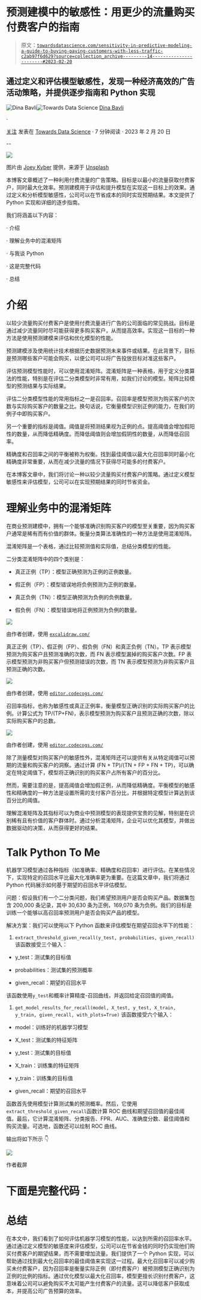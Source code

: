 # 预测建模中的敏感性：用更少的流量购买付费客户的指南

> 原文：[`towardsdatascience.com/sensitivity-in-predictive-modeling-a-guide-to-buying-paying-customers-with-less-traffic-c2ab97f6d629?source=collection_archive---------14-----------------------#2023-02-20`](https://towardsdatascience.com/sensitivity-in-predictive-modeling-a-guide-to-buying-paying-customers-with-less-traffic-c2ab97f6d629?source=collection_archive---------14-----------------------#2023-02-20)

## 通过定义和评估模型敏感性，发现一种经济高效的广告活动策略，并提供逐步指南和 Python 实现

[](https://medium.com/@dinabavli?source=post_page-----c2ab97f6d629--------------------------------)![Dina Bavli](https://medium.com/@dinabavli?source=post_page-----c2ab97f6d629--------------------------------)[](https://towardsdatascience.com/?source=post_page-----c2ab97f6d629--------------------------------)![Towards Data Science](https://towardsdatascience.com/?source=post_page-----c2ab97f6d629--------------------------------) [Dina Bavli](https://medium.com/@dinabavli?source=post_page-----c2ab97f6d629--------------------------------)

·

[关注](https://medium.com/m/signin?actionUrl=https%3A%2F%2Fmedium.com%2F_%2Fsubscribe%2Fuser%2Fae5cca1dfa71&operation=register&redirect=https%3A%2F%2Ftowardsdatascience.com%2Fsensitivity-in-predictive-modeling-a-guide-to-buying-paying-customers-with-less-traffic-c2ab97f6d629&user=Dina+Bavli&userId=ae5cca1dfa71&source=post_page-ae5cca1dfa71----c2ab97f6d629---------------------post_header-----------) 发表在 [Towards Data Science](https://towardsdatascience.com/?source=post_page-----c2ab97f6d629--------------------------------) · 7 分钟阅读 · 2023 年 2 月 20 日[](https://medium.com/m/signin?actionUrl=https%3A%2F%2Fmedium.com%2F_%2Fvote%2Ftowards-data-science%2Fc2ab97f6d629&operation=register&redirect=https%3A%2F%2Ftowardsdatascience.com%2Fsensitivity-in-predictive-modeling-a-guide-to-buying-paying-customers-with-less-traffic-c2ab97f6d629&user=Dina+Bavli&userId=ae5cca1dfa71&source=-----c2ab97f6d629---------------------clap_footer-----------)

--

[](https://medium.com/m/signin?actionUrl=https%3A%2F%2Fmedium.com%2F_%2Fbookmark%2Fp%2Fc2ab97f6d629&operation=register&redirect=https%3A%2F%2Ftowardsdatascience.com%2Fsensitivity-in-predictive-modeling-a-guide-to-buying-paying-customers-with-less-traffic-c2ab97f6d629&source=-----c2ab97f6d629---------------------bookmark_footer-----------)![](img/d1c6920100b29902c0c64f1f6fb53c5c.png)

图片由 [Joey Kyber](https://unsplash.com/@jtkyber1?utm_source=medium&utm_medium=referral) 提供，来源于 [Unsplash](https://unsplash.com/?utm_source=medium&utm_medium=referral)

本博客文章概述了一种利用付费流量的广告策略。目标是以最小的流量获取付费客户，同时最大化效率。预测建模用于评估和提升模型在实现这一目标上的效果。通过定义和分析模型敏感性，公司可以在节省成本的同时实现预期结果。本文提供了 Python 实现和详细的逐步指南。

我们将涵盖以下内容：

· 介绍

· 理解业务中的混淆矩阵

· 与我谈 Python

· 这是完整代码

· 总结

# 介绍

以较少流量购买付费客户是使用付费流量进行广告的公司面临的常见挑战。目标是通过减少流量同时尽可能获得更多购买客户，从而提高效率。实现这一目标的一种方法是使用预测建模来评估和优化模型的性能。

预测建模涉及使用统计技术根据历史数据预测未来事件或结果。在此背景下，目标是预测哪些客户可能会购买，以便公司可以将广告投放目标对准这些客户。

评估预测模型性能时，可以使用混淆矩阵。混淆矩阵是一种表格，用于定义分类算法的性能，特别是在评估二分类模型时非常有用，如我们讨论的模型。矩阵比较模型的预测结果与实际结果。

评估二分类模型性能的常用指标之一是召回率。召回率是模型预测为购买客户的次数与实际购买客户的数量之比。换句话说，它衡量模型识别正例的能力，在我们的例子中即购买客户。

另一个重要的指标是阈值。阈值是将预测结果视为正例的点。提高阈值会增加假阳性的数量，从而降低精确度。而降低阈值则会增加假阴性的数量，从而降低召回率。

精确度和召回率之间的平衡被称为权衡。找到最佳阈值以最大化召回率同时最小化精确度非常重要，从而在减少流量的情况下获得尽可能多的付费客户。

在本博客文章中，我们将讨论一种以较少流量购买付费客户的策略。通过定义模型敏感性来评估模型，公司可以在实现预期结果的同时节省资金。

# 理解业务中的混淆矩阵

在商业预测建模中，拥有一个能够准确识别购买客户的模型至关重要，因为购买客户通常是稀有而有价值的群体。衡量分类算法准确性的一种方法是使用混淆矩阵。

混淆矩阵是一个表格，通过比较预测值和实际值，总结分类模型的性能。

二分类混淆矩阵中的四个类别是：

+   真正正例（TP）：模型正确预测为正例的正例数量。

+   假正例（FP）：模型错误地将负例预测为正例的数量。

+   真正负例（TN）：模型正确预测为负例的负例数量。

+   假负例（FN）：模型错误地将正例预测为负例的数量。

![](img/8d301d1ca7c97e10f1f583de09d753a8.png)

由作者创建，使用 [`excalidraw.com/`](https://excalidraw.com/)

真正正例（TP）、假正例（FP）、假负例（FN）和真正负例（TN）。TP 表示模型预测为购买客户且预测准确的次数，而 FN 表示模型漏掉的购买客户次数。FP 表示模型预测为非购买客户但预测错误的次数，而 TN 表示模型预测为非购买客户且预测正确的次数。

![](img/db34a2fba29b19a39dc1ddd0ed85d92a.png)

由作者创建，使用 [`editor.codecogs.com/`](https://editor.codecogs.com/)

召回率指标，也称为敏感性或真正正例率，衡量模型正确识别的实际购买客户的比例。计算公式为 TP/(TP+FN)，表示模型预测为购买客户且预测正确的次数，除以实际购买客户的总数。

![](img/6079d452ca27bb3985e3d209403a9fd3.png)

由作者创建，使用 [`editor.codecogs.com/`](https://editor.codecogs.com/)

除了测量模型对购买客户的敏感性外，混淆矩阵还可以提供有关从特定阈值可以预期的流量和购买客户的洞察。通过计算 (FN + TP)/(TN + FP + FN + TP)，可以确定在特定阈值下，模型将正确识别的购买客户占所有客户的百分比。

然而，需要注意的是，提高阈值会增加假正例，从而降低精确度。平衡模型的敏感性和精确度的一种方法是设置所需的支付客户百分比，并根据特定模型计算达到该百分比的阈值。

理解混淆矩阵及其指标可以为商业中预测模型的表现提供宝贵的见解，特别是在识别稀有且有价值的客户群体时。通过分析混淆矩阵，企业可以优化其模型，并做出数据驱动的决策，从而获得更好的结果。

# Talk Python To Me

机器学习模型通过各种指标（如准确率、精确度和召回率）进行评估。在某些情况下，实现特定的召回水平比最大化准确率更为重要。在这篇文章中，我们将通过 Python 代码展示如何基于期望的召回水平评估模型。

问题：假设我们有一个二分类问题，我们希望预测用户是否会购买产品。数据集包含 200,000 条记录，其中 30,630 条为正例，169,070 条为负例。我们的目标是训练一个能够以高召回率预测用户是否会购买产品的模型。

解决方案：我们可以使用以下 Python 函数来评估模型在期望召回水平下的性能：

1.  `extract_threshold_given_recall(y_test, probabilities, given_recall)` 该函数接受三个输入：

+   y_test：测试集的目标值

+   probabilities：测试集的预测概率

+   given_recall：期望的召回水平

该函数使用`y_test`和概率计算精度-召回曲线，并返回给定召回值的阈值。

1.  `get_model_results_for_recall(model, X_test, y_test, X_train, y_train, given_recall, with_plots=True)` 该函数接受六个输入：

+   model：训练好的机器学习模型

+   X_test：测试集的特征矩阵

+   y_test：测试集的目标值

+   X_train：训练集的特征矩阵

+   y_train：训练集的目标值

+   given_recall：期望的召回水平

函数首先使用模型计算测试集的预测概率。然后，它使用`extract_threshold_given_recall`函数计算 ROC 曲线和期望召回值的最佳阈值。最后，它计算混淆矩阵、分类报告、FPR、AUC、准确度分数、最佳阈值和购买流量。可选地，函数还可以绘制 ROC 曲线。

输出将如下所示 👇

![](img/adcf1d730dcdf2ffbfa7b6caebca4d4c.png)

作者截屏

# 下面是完整代码：

# 总结

在本文中，我们看到了如何评估机器学习模型的性能，以达到所需的召回率水平。通过通过定义模型的敏感度来评估模型，公司可以在节省金钱的同时仍实现他们购买付费客户的期望结果，而不需要增加流量。我们提供了一个 Python 实现，可以帮助通过找到最大化召回率的最佳阈值来实现这一过程。最大化召回率可以减少购买未付费客户，因为召回率是衡量实际正例（即付费客户）被预测模型正确识别为正例的比例的指标。通过优化模型以最大化召回率，模型更擅长识别付费客户，这意味着公司可以避免购买不太可能产生付费客户的流量。这可以降低客户获取成本，并提高公司广告预算的效率。
